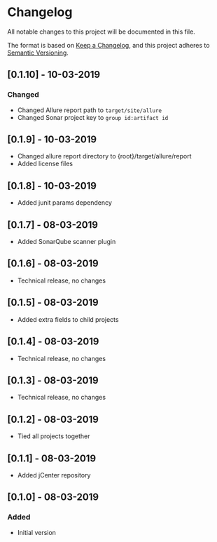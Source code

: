 # Changelog
All notable changes to this project will be documented in this file.

The format is based on [Keep a Changelog](https://keepachangelog.com/en/1.0.0/),
and this project adheres to [Semantic Versioning](https://semver.org/spec/v2.0.0.html).

## [0.1.10] - 10-03-2019
### Changed

- Changed Allure report path to `target/site/allure`
- Changed Sonar project key to `group id:artifact id`

## [0.1.9] - 10-03-2019

- Changed allure report directory to {root}/target/allure/report
- Added license files

## [0.1.8] - 10-03-2019

- Added junit params dependency

## [0.1.7] - 08-03-2019

- Added SonarQube scanner plugin

## [0.1.6] - 08-03-2019

- Technical release, no changes

## [0.1.5] - 08-03-2019

- Added extra fields to child projects

## [0.1.4] - 08-03-2019

- Technical release, no changes

## [0.1.3] - 08-03-2019

- Technical release, no changes

## [0.1.2] - 08-03-2019

- Tied all projects together

## [0.1.1] - 08-03-2019

- Added jCenter repository

## [0.1.0] - 08-03-2019
### Added

- Initial version
